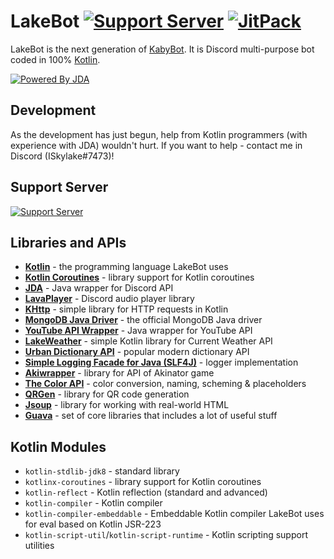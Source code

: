 # LakeBot [![Support Server](https://discordapp.com/api/guilds/346332300385976321/embed.png)](https://discord.gg/QsTevwF) [![JitPack](https://jitpack.io/v/ISkylakeS/LakeBot.svg)](https://jitpack.io/#ISkylakeS/LakeBot)
LakeBot is the next generation of [KabyBot](https://github.com/KabyBot/KabyBot). It is Discord multi-purpose bot coded in 100% [Kotlin](https://kotlinlang.org/).

[![Powered By JDA](http://i.imgur.com/4Fhq6yQ.png)](https://github.com/DV8FromTheWorld/JDA)
## Development
As the development has just begun, help from Kotlin programmers (with experience with JDA) wouldn't hurt. If you want to help - contact me in Discord (ISkylake#7473)!
## Support Server
[![Support Server](https://discordapp.com/api/guilds/346332300385976321/embed.png?style=banner4)](https://discord.gg/QsTevwF)
## Libraries and APIs
* **[Kotlin](https://github.com/JetBrains/kotlin)** - the programming language LakeBot uses
* **[Kotlin Coroutines](https://github.com/Kotlin/kotlinx.coroutines)** - library support for Kotlin coroutines
* **[JDA](https://github.com/DV8FromTheWorld/JDA)** - Java wrapper for Discord API
* **[LavaPlayer](https://github.com/sedmelluq/lavaplayer)** - Discord audio player library
* **[KHttp](https://github.com/jkcclemens/khttp)** - simple library for HTTP requests in Kotlin
* **[MongoDB Java Driver](https://mongodb.github.io/mongo-java-driver/)** - the official MongoDB Java driver
* **[YouTube API Wrapper](https://developers.google.com/api-client-library/java/apis/youtube/v3)** - Java wrapper for YouTube API
* **[LakeWeather](https://github.com/ISkylakeS/lakeweather)** - simple Kotlin library for Current Weather API
* **[Urban Dictionary API](https://www.urbandictionary.com/)** - popular modern dictionary API
* **[Simple Logging Facade for Java (SLF4J)](https://www.slf4j.org/)** - logger implementation
* **[Akiwrapper](https://github.com/markozajc/Akiwrapper)** - library for API of Akinator game
* **[The Color API](http://www.thecolorapi.com/)** - color conversion, naming, scheming & placeholders
* **[QRGen](https://github.com/kenglxn/QRGen)** - library for QR code generation
* **[Jsoup](https://jsoup.org/)** - library for working with real-world HTML
* **[Guava](https://github.com/google/guava)** - set of core libraries that includes a lot of useful stuff
## Kotlin Modules
* `kotlin-stdlib-jdk8` - standard library
* `kotlinx-coroutines` - library support for Kotlin coroutines
* `kotlin-reflect` - Kotlin reflection (standard and advanced)
* `kotlin-compiler` - Kotlin compiler
* `kotlin-compiler-embeddable` - Embeddable Kotlin compiler LakeBot uses for eval based on Kotlin JSR-223
* `kotlin-script-util`/`kotlin-script-runtime` - Kotlin scripting support utilities
